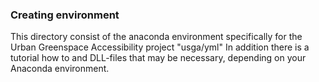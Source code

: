 ### Creating environment

This directory consist of the anaconda environment specifically for the Urban Greenspace Accessibility project "usga/yml"
In addition there is a tutorial how to and DLL-files that may be necessary, depending on your Anaconda environment.
